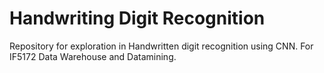 # Handwriting Digit Recognition

Repository for exploration in Handwritten digit recognition using CNN. For IF5172 Data Warehouse and Datamining.
